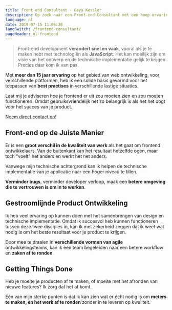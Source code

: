 ```yaml
---
title: Front-end Consultant - Gaya Kessler
description: Op zoek naar een Front-end Consultant met een hoop ervaring? Stop moet zoeken. 
language: nl
date: 2019-07-15 11:06:30
langSwitch: /frontend-consultant/
pageHeader: nl-frontend
---
```


> Front-end development **verandert snel en vaak**, vooral als je te maken hebt met technologiën als **JavaScript**. Het kan moeilijk zijn om visie van het ontwerp en de technische implementatie gelijk te krijgen. Precies daar kom ik van pas.

Met **meer dan 15 jaar ervaring** op het gebied van web ontwikkeling, voor verschillende platformen, heb ik een solide basis gevormd voor het toepassen van **best practises** in verschillende lastige situaties. 

Laat mij je adviseren hoe je frontend er uit zou moeten zien en zou moeten functioneren. Omdat gebruiksvriendelijk net zo belangrijk is als het het oogt voor het succes van je product.

<section class="contact-now">
    <a class="contact-now__link" href="#contact">Neem direct contact op!</a>
</section>

## Front-end op de Juiste Manier

Er is een **groot verschil in de kwaliteit van werk** als het gaat om frontend ontwikkelaars. Van de buitenkant kan het resultaat hetzelfde ogen, maar toch "voelt" het anders en werkt het net anders.

Vanwege mijn technische achtergrond kan ik helpen de technische implementatie van je applicatie naar een hoger niveau te tillen.

**Verminder bugs**, verminder developer verloop, maak een **betere omgeving die te vertrouwen is om in te werken**.

## Gestroomlijnde Product Ontwikkeling

Ik heb veel ervaring op kunnen doen met het samenbrengen van design en technische implementatie. Omdat ik succesvol heb kunnen functioneren tussen deze twee disciples in, kan ik met zekerheid zeggen dat ik weet wat nodig is om het beste resultaat voor je product te krijgen.

Door mee te draaien in **verschillende vormen van agile** ontwikkelingsteams, kan ik een team begeleiden naar een betere workflow en **zaken af te ronden**.

## Getting Things Done

Heb je moeite je producten af te maken, of moeite met het afronden van nieuwe features? Ik zorg dat het af komt.

Eén van mijn sterke punten is dat ik kan zien wat er écht nodig is om **meters te maken, en het werk af te ronden** zonder in te leveren op kwaliteit.
